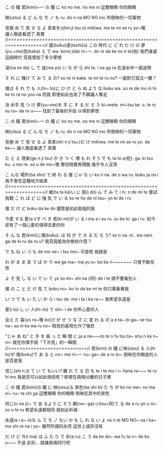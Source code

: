 こ の 瞳    君(kimi)~一  の 瞳 に
ko no me.               no me ni
這雙眼睛 你的眼睛

映(utsu) る   ど ん な モ ノ も
         ru.  do n na MO NO mo
所倒映的一切事物

見極      め て  見 せ る よ     真実を(shin.ji tsu o)
mikiwa.   me te mi se ru yo~喔.   
讓人徹底看透了 真實
//===================================================================//
僕(boku)達(tachi)は      この  時代  に     ど れ  だ け の 夢(yu.~me)抱(kaka) え て
                 wa.     kono jidai ni~一. do re da ke no                   e  te(他)
我們身處這個時代 究竟懷抱了多少夢想

涙(na mi da) し  て   迷(ma yo) い な が ら
             shi te.            i na ga ra
在淚水中一面迷惘

そ れ に  賭け   て み て る  の?
so re ni kake.  te mi te ru no?
一面對它孤注一擲？

僕は        そ れ で  も 人(hi~.to)に ひ   け と ら ぬ よう な
boku wa.    so re de mo           ni hi. ke to ra nu you na
而我 即使如此也為了不願讓人奪走

決 め手     見 つ け   夢(yu~me)を  手 に  す る  だ ろ う
ki~mete.   mi~tsu ke.          o.  te ni su ru~ da ro u~~~
找到了最後的手段 以得到夢想

こ の 瞳    君(kimi)~一  の 瞳 に
ko no me.               no me ni
這雙眼睛 你的眼睛

映(utsu) る   ど ん な モ ノ も
         ru.  do n na MO NO mo
所倒映的一切事物

見極      め て  見 せ る よ     真実(shi n ji tsu.)だ け
mikiwa.   me te mi se ru yo.                      da ke~~
讓人徹底看透了 真實

た と え     現実(ge n ji tsu) が  き  つ く   埋 も れ  そう で も
ta to e(挖).                  ga. ki tsu ku.  u mo re. so u de mo~喔
哪怕現實再殘酷 幾乎令人沒頂

こ んな  場所(ba sho) で   終 わ る   僕   じゃ な い
ko n na.              de  o wa  ru. boku ja   na i
我不會在這種地方結束
//===================================================================//
戦(ta ta ka)い に   挑(i do) ん で  み て
            i  ni.           n  de mi te
嘗試挑戰
こ れ ほ ど に   強        気  で い る
ko re ho do ni tsu~     yo ki de i ru

僕   だ け ど
boku da ke do
儘管是如此剛強的我

今愛      する    愛(a i)す べ き   君(ki mi)が い る
i ma a i su ru.         su be ki.          ga i ru.
如今卻有了一個心愛的值得去愛的你

そ ん な  君(kimi)に僕(boku). は  何   が  で き る だ ろ う?
so n na.          ni       . wa nani. ga de ki ru da ro u?
我究竟能為你做些什麼？

で も ね    い  つ  も
de mo ne~   i  tsu mo~
可是呢 我總是

わ が ま    ま 言 う ば か り
wa ga ma~  ma yu u~  ba ka ri~~~~~~~
只會不斷任性

よ そ 見   し  な  い   で い て
yo so mi~ shi na (i阿) de i te
請不要看別人

僕   の  こ と だ  け 見 て
boku no~ ko to da ke mi te
你只需看著我

い つ で   も い た い か ら
i tsu de.  mo i ta i ka ra~~
我希望永遠是

愛(i to)   し    い  人(hi~to)  で
           shi~  i             de
你所心愛的人

会え た   喜(yo ro~喔 ko)び が   せ  つ な     さ に 変 わ る の
a e  ta~                bi ga~  se tsu na~   sa ni ka wa ru no~
相見的喜悅化作了傷悲

"じゃ  あ ね"   と 手 を 振 っ   た   瞬    間    に
 ja   a   ne~~~to te o  fu tsu ta~  shu n ka n~ ni~
就在你揮手說「下次見」的一瞬間
//============================//
君(kimi) の   瞳  に映(utsu) る  人(hi to)が 僕(boku)で あ る と
         no~ me ni~一       ru~          ga~        de a ru to~
倒映在你眼底的人 是否是我

信じ(shi n ji)  て い て もいい?  離   れ    て る 日 も
                te i te mo i i~ hana re~~~ te ru hi mo
我是否可以如此相信呢？即使在兩相分離的日子裡

こ  の 瞳   君(kimi)の 瞳 に   映(utsu)る   景色(ke shi ki) た ち  が
ko  no me~         no me ni~          ru~                 ta chi ga
這雙眼睛 你的眼睛 倒映在其中的景色

同じ(o na ji)~  で  あ るよう に   そう  願(ne~ ga)っ(tsu~阿)て る
                de  a ru yo u ni~ so u                     te ru
希望永遠都相同 我如此祈禱

永遠(e i e~ n)な ん て モ ノ    ない  か    も し  れ な い よ
              na n te MO NO~   na i ka~   mo shi re na i yo~
雖然所謂的永恆 這世上或許沒有

だ け ど  今(i ma) は  ふ た り   で  歩(a ru) こ  う
da ke do~         wa  fu ta ri~  de           ko  u~~~
不過 此刻... 就讓我倆同行吧